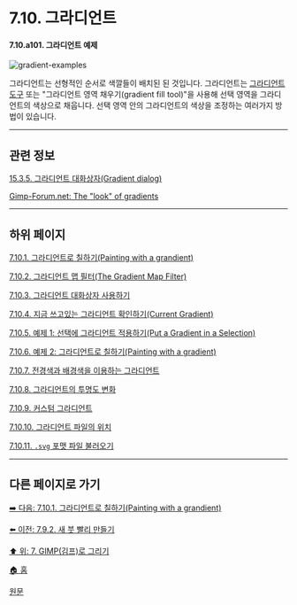 # 7.10. 그라디언트

#### 7.10.a101. 그라디언트 예제
![gradient-examples](https://github.com/wonder13662/gimp/assets/15767104/f629cd76-7e22-4d32-b534-d3aa233d3d44)

그라디언트는 선형적인 순서로 색깔들이 배치된 된 것입니다. 그라디언트는 [그라디언트 도구](./14-03-05-00-gradient.md) 또는 "그라디언트 영역 채우기(gradient fill tool)"을 사용해 선택 영역을 그라디언트의 색상으로 채웁니다. 선택 영역 안의 그라디언트의 색상을 조정하는 여러가지 방법이 있습니다.

***

## 관련 정보

[15.3.5. 그라디언트 대화상자(Gradient dialog)](./15-03-05-00-gradient_dialog.md)

[Gimp-Forum.net: The "look" of gradients](https://www.gimp-forum.net/Thread-The-look-of-gradients)
<a comment="TODO 위 내용 정리 필요"></a>

***

## 하위 페이지

[7.10.1. 그라디언트로 칠하기(Painting with a grandient)](./07-10-01-painting_with_a_gradient.md)

[7.10.2. 그라디언트 맵 필터(The Gradient Map Filter)](./07-10-02-the_gradient_map_filter.md)

[7.10.3. 그라디언트 대화상자 사용하기](./07-10-03-using_the_gradient_dialog.md)

[7.10.4. 지금 쓰고있는 그라디언트 확인하기(Current Gradient)](./07-10-04-current_gradient.md)

[7.10.5. 예제 1: 선택에 그라디언트 적용하기(Put a Gradient in a Selection)](./07-10-05-example_put_a_gradient_in_a_selection.md)

[7.10.6. 예제 2: 그라디언트로 칠하기(Painting with a gradient)](./07-10-06-example_painting_with_a_gradient.md)

[7.10.7. 전경색과 배경색을 이용하는 그라디언트](./07-10-07-gradient_with_fg_n_bg.md)

[7.10.8. 그라디언트의 투명도 변화](./07-10-08-gradient_with_opacity.md)

[7.10.9. 커스텀 그라디언트 ](./07-10-09-custom_gradient.md)

[7.10.10. 그라디언트 파일의 위치](./07-10-10-gradient_file_location.md)

[7.10.11. `.svg` 포맷 파일 불러오기](./07-10-11-import_svg.md)

***

## 다른 페이지로 가기

[➡️ 다음: 7.10.1. 그라디언트로 칠하기(Painting with a grandient)](./07-10-01-painting_with_a_gradient.md)

[⬅️ 이전: 7.9.2. 새 붓 빨리 만들기](./07-09-02-creating-a-brush-quickly.md)

[⬆️ 위: 7. GIMP(김프)로 그리기](./07-00-painting-with-gimp.md)

[🏠 홈](./00-home.md)

[원문](https://docs.gimp.org/2.10/ko/gimp-concepts-gradients.html)